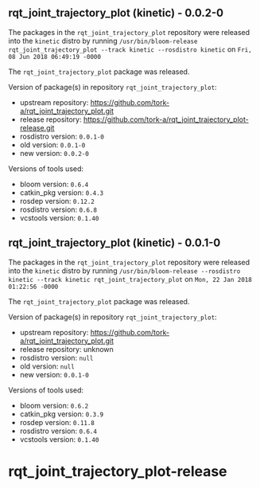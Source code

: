 ## rqt_joint_trajectory_plot (kinetic) - 0.0.2-0

The packages in the `rqt_joint_trajectory_plot` repository were released into the `kinetic` distro by running `/usr/bin/bloom-release rqt_joint_trajectory_plot --track kinetic --rosdistro kinetic` on `Fri, 08 Jun 2018 06:49:19 -0000`

The `rqt_joint_trajectory_plot` package was released.

Version of package(s) in repository `rqt_joint_trajectory_plot`:

- upstream repository: https://github.com/tork-a/rqt_joint_trajectory_plot.git
- release repository: https://github.com/tork-a/rqt_joint_trajectory_plot-release.git
- rosdistro version: `0.0.1-0`
- old version: `0.0.1-0`
- new version: `0.0.2-0`

Versions of tools used:

- bloom version: `0.6.4`
- catkin_pkg version: `0.4.3`
- rosdep version: `0.12.2`
- rosdistro version: `0.6.8`
- vcstools version: `0.1.40`


## rqt_joint_trajectory_plot (kinetic) - 0.0.1-0

The packages in the `rqt_joint_trajectory_plot` repository were released into the `kinetic` distro by running `/usr/bin/bloom-release --rosdistro kinetic --track kinetic rqt_joint_trajectory_plot` on `Mon, 22 Jan 2018 01:22:56 -0000`

The `rqt_joint_trajectory_plot` package was released.

Version of package(s) in repository `rqt_joint_trajectory_plot`:

- upstream repository: https://github.com/tork-a/rqt_joint_trajectory_plot.git
- release repository: unknown
- rosdistro version: `null`
- old version: `null`
- new version: `0.0.1-0`

Versions of tools used:

- bloom version: `0.6.2`
- catkin_pkg version: `0.3.9`
- rosdep version: `0.11.8`
- rosdistro version: `0.6.4`
- vcstools version: `0.1.40`


# rqt_joint_trajectory_plot-release
